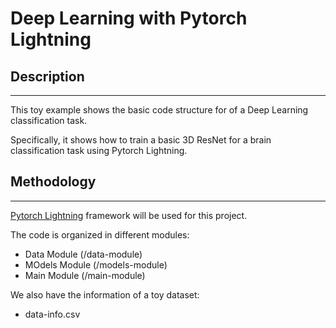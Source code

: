 # Deep Learning with Pytorch Lightning


## Description
*** 

This toy example shows the basic code structure for of a Deep Learning classification task.

Specifically, it shows how to train a basic 3D ResNet for a brain classification task using Pytorch Lightning. 


## Methodology
*** 

[Pytorch Lightning](https://pytorch-lightning.readthedocs.io/en/stable/starter/introduction.html) framework will be used for this project.

The code is organized in different modules:

- Data Module (/data-module)
- MOdels Module (/models-module)
- Main Module (/main-module)

We also have the information of a toy dataset:
- data-info.csv